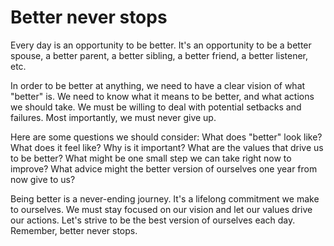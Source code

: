 # Better never stops

Every day is an opportunity to be better. It's an opportunity to be a better spouse, a better parent, a better sibling, a better friend, a better listener, etc.

In order to be better at anything, we need to have a clear vision of what "better" is. We need to know what it means to be better, and what actions we should take. We must be willing to deal with potential setbacks and failures. Most importantly, we must never give up.

Here are some questions we should consider: What does "better" look like? What does it feel like? Why is it important? What are the values that drive us to be better? What might be one small step we can take right now to improve? What advice might the better version of ourselves one year from now give to us?

Being better is a never-ending journey. It's a lifelong commitment we make to ourselves. We must stay focused on our vision and let our values drive our actions. Let's strive to be the best version of ourselves each day. Remember, better never stops.
